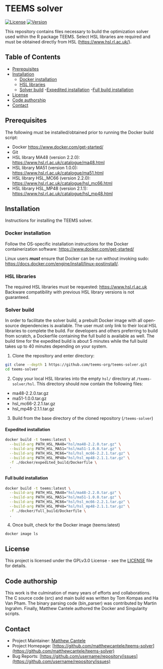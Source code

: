 # TEEMS solver

[![License](https://img.shields.io/badge/License-GPL-blue.svg)](LICENSE)
[![Version](https://img.shields.io/badge/version-0.9-green.svg)](https://github.com/username/repo/releases)

This repository contains files necessary to build the optimization solver used within the R package TEEMS. Select HSL libraries are required and must be obtained directly from HSL (https://www.hsl.rl.ac.uk/).

## Table of Contents

- [Prerequisites](#prerequisites)
- [Installation](#installation)
  - [Docker installation](#docker-installation)
  - [HSL libraries](#hsl-libraries)
  - [Solver build](#solver-build)
    -[Expedited installation](#expedited-installation)
    -[Full build installation](#full-build-installation)
- [License](#license)
- [Code authorship](#code-authorship)
- [Contact](#contact)

## Prerequisites

The following must be installed/obtained prior to running the Docker build script:

- Docker https://www.docker.com/get-started/
- Git
- HSL library MA48 (version 2.2.0): https://www.hsl.rl.ac.uk/catalogue/ma48.html
- HSL library MA51 (version 1.0.0): https://www.hsl.rl.ac.uk/catalogue/ma51.html
- HSL library HSL_MC66 (version 2.2.0): https://www.hsl.rl.ac.uk/catalogue/hsl_mc66.html
- HSL library HSL_MP48 (version 2.1.1): https://www.hsl.rl.ac.uk/catalogue/hsl_mp48.html

## Installation

Instructions for installing the TEEMS solver.

### Docker installation
Follow the OS-specific installation instructions for the Docker containerization software: https://www.docker.com/get-started/

Linux users ***must*** ensure that Docker can be run without invoking sudo: https://docs.docker.com/engine/install/linux-postinstall/.

### HSL libraries
The required HSL libraries must be requested: https://www.hsl.rl.ac.uk
Backware compatibility with previous HSL library versions is not guaranteed. 

### Solver build
In order to facilitate the solver build, a prebuilt Docker image with all open-source dependencies is available.
The user must only link to their local HSL libraries to complete the build.
For developers and others preferring to build from scratch, a Dockerfile containing the full build is available as well.
The build time for the expedited build is about 5 minutes while the full build takes up to 40 minutes depending on your system.

1. Clone the repository and enter directory:
```bash
git clone --depth 1 https://github.com/teems-org/teems-solver.git
cd teems-solver
```

2. Copy your local HSL libraries into the empty `hsl/` directory at `/teems-solver/hsl`. This directory should now contain the following files:

- ma48-2.2.0.tar.gz
- ma51-1.0.0.tar.gz
- hsl_mc66-2.2.1.tar.gz
- hsl_mp48-2.1.1.tar.gz

3. Build from the base directory of the cloned repository (`/teems-solver`)

#### Expedited installation

```bash
docker build -t teems:latest \
  --build-arg PATH_HSL_MA48="hsl/ma48-2.2.0.tar.gz" \
  --build-arg PATH_HSL_MA51="hsl/ma51-1.0.0.tar.gz" \
  --build-arg PATH_HSL_MC66="hsl/hsl_mc66-2.2.1.tar.gz" \
  --build-arg PATH_HSL_MP48="hsl/hsl_mp48-2.1.1.tar.gz" \
  -f ./docker/expedited_build/Dockerfile \
  .
```

#### Full build installation
```bash
docker build -t teems:latest \
  --build-arg PATH_HSL_MA48="hsl/ma48-2.2.0.tar.gz" \
  --build-arg PATH_HSL_MA51="hsl/ma51-1.0.0.tar.gz" \
  --build-arg PATH_HSL_MC66="hsl/hsl_mc66-2.2.1.tar.gz" \
  --build-arg PATH_HSL_MP48="hsl/hsl_mp48-2.1.1.tar.gz" \
  -f ./docker/full_build/Dockerfile \
  .
```

4. Once built, check for the Docker image (teems:latest)
```bash
docker image ls
```

<!-- ## Usage
The TEEMS solver is most easily utilized in conjunction with the TEEMS R package (link). It can however be called on solver-ready files. A middle ground option also exists with the in-situ-solve option within the TEEMS R package.

```bash
# Example command to run the software
./run.sh --option value

# Or for a library
import package_name

result = package_name.main_function()
```

## Examples

Include a few examples of how to use your software:

### Example 1: Basic Usage

```python
from package_name import feature

# Initialize
client = feature.Client()

# Use functionality
result = client.process_data("input")
print(result)
```

### Example 2: Advanced Configuration

```python
from package_name import feature

# Initialize with custom settings
config = {
    "option1": "value1",
    "option2": "value2"
}

client = feature.Client(config=config)
result = client.advanced_process("input", extra_param=True)
```

## Contributing

We welcome contributions to this project! Please follow these steps:

1. Fork the repository
2. Create a feature branch: `git checkout -b feature-name`
3. Commit your changes: `git commit -am 'Add some feature'`
4. Push to the branch: `git push origin feature-name`
5. Submit a pull request

Please read [CONTRIBUTING.md](CONTRIBUTING.md) for more details on our code of conduct and development process.

## Troubleshooting

### Common Issues

#### Issue 1: Error Message Description
Solution: Steps to resolve the issue.

#### Issue 2: Error Message Description
Solution: Steps to resolve the issue.

For more help, please check our [FAQ](docs/FAQ.md) or [open an issue](https://github.com/username/repository/issues). -->

## License

This project is licensed under the GPLv3.0 License - see the [LICENSE](LICENSE) file for details.

## Code authorship
This work is the culmination of many years of efforts and collaborations. The C source code (src) and main build was written by Tom Kompas and Ha Van Pham. The binary parsing code (bin_parser) was contributed by Martin Ingrahm. Finally, Matthew Cantele authored the Docker and Singularity scripts.

## Contact

- Project Maintainer: [Matthew Cantele](mailto:matthew.cantele@protonmail.com)
- Project Homepage: [https://github.com/matthewcantele/teems-solver](https://github.com/matthewcantele/teems-solver)
- Bug Reports: [https://github.com/username/repository/issues](https://github.com/username/repository/issues)